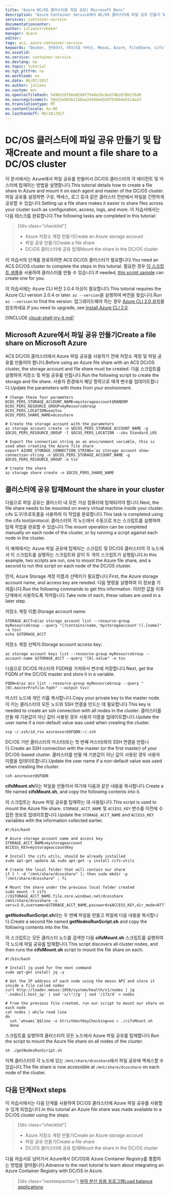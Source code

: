 ```yaml
---
title: "Azure DC/OS 클러스터용 파일 공유| Microsoft Docs"
description: "Azure Container Service에서 DC/OS 클러스터에 파일 공유 만들기 및 탑재"
services: container-service
documentationcenter: 
author: julienstroheker
manager: dcaro
editor: 
tags: acs, azure-container-service
keywords: "Docker, 컨테이너, 마이크로 서비스, Mesos, Azure, FileShare, cifs"
ms.assetid: 
ms.service: container-service
ms.devlang: na
ms.topic: tutorial
ms.tgt_pltfrm: na
ms.workload: na
ms.date: 06/07/2017
ms.author: juliens
ms.custom: mvc
ms.openlocfilehash: 549b52bfb0a0268f754da26c6a374b267861f6d0
ms.sourcegitcommit: 50e23e8d3b1148ae2d36dad3167936b4e52c8a23
ms.translationtype: MT
ms.contentlocale: ko-KR
ms.lasthandoff: 08/18/2017
---
```

# <a name="create-and-mount-a-file-share-to-a-dcos-cluster"></a><span data-ttu-id="a7d00-104">DC/OS 클러스터에 파일 공유 만들기 및 탑재</span><span class="sxs-lookup"><span data-stu-id="a7d00-104">Create and mount a file share to a DC/OS cluster</span></span>
<span data-ttu-id="a7d00-105">이 문서에서는 Azure에서 파일 공유를 만들어서 DC/OS 클러스터의 각 에이전트 및 마스터에 탑재하는 방법을 설명합니다.</span><span class="sxs-lookup"><span data-stu-id="a7d00-105">This tutorial details how to create a file share in Azure and mount it on each agent and master of the DC/OS cluster.</span></span> <span data-ttu-id="a7d00-106">파일 공유를 설정하면 구성, 액세스, 로그 등과 같은 클러스터 전반에서 파일을 간편하게 공유할 수 있습니다.</span><span class="sxs-lookup"><span data-stu-id="a7d00-106">Setting up a file share makes it easier to share files across your cluster such as configuration, access, logs, and more.</span></span> <span data-ttu-id="a7d00-107">이 자습서에서는 다음 태스크를 완료합니다.</span><span class="sxs-lookup"><span data-stu-id="a7d00-107">The following tasks are completed in this tutorial:</span></span>

> [!div class="checklist"]
> * <span data-ttu-id="a7d00-108">Azure 저장소 계정 만들기</span><span class="sxs-lookup"><span data-stu-id="a7d00-108">Create an Azure storage account</span></span>
> * <span data-ttu-id="a7d00-109">파일 공유 만들기</span><span class="sxs-lookup"><span data-stu-id="a7d00-109">Create a file share</span></span>
> * <span data-ttu-id="a7d00-110">DC/OS 클러스터에 공유 탑재</span><span class="sxs-lookup"><span data-stu-id="a7d00-110">Mount the share in the DC/OS cluster</span></span>

<span data-ttu-id="a7d00-111">이 자습서의 단계를 완료하려면 ACS DC/OS 클러스터가 필요합니다.</span><span class="sxs-lookup"><span data-stu-id="a7d00-111">You need an ACS DC/OS cluster to complete the steps in this tutorial.</span></span> <span data-ttu-id="a7d00-112">필요한 경우 [이 스크립트 샘플](./../kubernetes/scripts/container-service-cli-deploy-dcos.md)을 사용하여 클러스터를 만들 수 있습니다.</span><span class="sxs-lookup"><span data-stu-id="a7d00-112">If needed, [this script sample](./../kubernetes/scripts/container-service-cli-deploy-dcos.md) can create one for you.</span></span>

<span data-ttu-id="a7d00-113">이 자습서에는 Azure CLI 버전 2.0.4 이상이 필요합니다.</span><span class="sxs-lookup"><span data-stu-id="a7d00-113">This tutorial requires the Azure CLI version 2.0.4 or later.</span></span> <span data-ttu-id="a7d00-114">`az --version`을 실행하여 버전을 찾습니다.</span><span class="sxs-lookup"><span data-stu-id="a7d00-114">Run `az --version` to find the version.</span></span> <span data-ttu-id="a7d00-115">업그레이드해야 하는 경우 [Azure CLI 2.0 설치]( /cli/azure/install-azure-cli)를 참조하세요.</span><span class="sxs-lookup"><span data-stu-id="a7d00-115">If you need to upgrade, see [Install Azure CLI 2.0]( /cli/azure/install-azure-cli).</span></span> 

[!INCLUDE [cloud-shell-try-it.md](../../../includes/cloud-shell-try-it.md)]

## <a name="create-a-file-share-on-microsoft-azure"></a><span data-ttu-id="a7d00-116">Microsoft Azure에서 파일 공유 만들기</span><span class="sxs-lookup"><span data-stu-id="a7d00-116">Create a file share on Microsoft Azure</span></span>

<span data-ttu-id="a7d00-117">ACS DC/OS 클러스터에서 Azure 파일 공유를 사용하기 전에 저장소 계정 및 파일 공유를 만들어야 합니다.</span><span class="sxs-lookup"><span data-stu-id="a7d00-117">Before using an Azure file share with an ACS DC/OS cluster, the storage account and file share must be created.</span></span> <span data-ttu-id="a7d00-118">다음 스크립트를 실행하여 저장소 및 파일 공유를 만듭니다.</span><span class="sxs-lookup"><span data-stu-id="a7d00-118">Run the following script to create the storage and file share.</span></span> <span data-ttu-id="a7d00-119">사용자 환경에서 해당 항목으로 매개 변수를 업데이트합니다.</span><span class="sxs-lookup"><span data-stu-id="a7d00-119">Update the parameters with thoes from your environment.</span></span>

```azurecli-interactive
# Change these four parameters
DCOS_PERS_STORAGE_ACCOUNT_NAME=mystorageaccount$RANDOM
DCOS_PERS_RESOURCE_GROUP=myResourceGroup
DCOS_PERS_LOCATION=eastus
DCOS_PERS_SHARE_NAME=dcosshare

# Create the storage account with the parameters
az storage account create -n $DCOS_PERS_STORAGE_ACCOUNT_NAME -g $DCOS_PERS_RESOURCE_GROUP -l $DCOS_PERS_LOCATION --sku Standard_LRS

# Export the connection string as an environment variable, this is used when creating the Azure file share
export AZURE_STORAGE_CONNECTION_STRING=`az storage account show-connection-string -n $DCOS_PERS_STORAGE_ACCOUNT_NAME -g $DCOS_PERS_RESOURCE_GROUP -o tsv`

# Create the share
az storage share create -n $DCOS_PERS_SHARE_NAME
```

## <a name="mount-the-share-in-your-cluster"></a><span data-ttu-id="a7d00-120">클러스터에 공유 탑재</span><span class="sxs-lookup"><span data-stu-id="a7d00-120">Mount the share in your cluster</span></span>

<span data-ttu-id="a7d00-121">다음으로 파일 공유는 클러스터 내 모든 가상 컴퓨터에 탑재되어야 합니다.</span><span class="sxs-lookup"><span data-stu-id="a7d00-121">Next, the file share needs to be mounted on every virtual machine inside your cluster.</span></span> <span data-ttu-id="a7d00-122">cifs 도구/프로토콜을 사용하여 이 작업을 완료합니다.</span><span class="sxs-lookup"><span data-stu-id="a7d00-122">This task is completed using the cifs tool/protocol.</span></span> <span data-ttu-id="a7d00-123">클러스터의 각 노드에서 수동으로 또는 스크립트를 실행하여 탑재 작업을 완료할 수 있습니다.</span><span class="sxs-lookup"><span data-stu-id="a7d00-123">The mount operation can be completed manually on each node of the cluster, or by running a script against each node in the cluster.</span></span>

<span data-ttu-id="a7d00-124">이 예제에서는 Azure 파일 공유에 탑재되는 스크립트 및 DC/OS 클러스터의 각 노드에서 이 스크립트를 실행하는 스크립트와 같이 두 개의 스크립트가 실행됩니다.</span><span class="sxs-lookup"><span data-stu-id="a7d00-124">In this example, two scripts are run, one to mount the Azure file share, and a second to run this script on each node of the DC/OS cluster.</span></span>

<span data-ttu-id="a7d00-125">먼저, Azure Storage 계정 이름과 선택키가 필요합니다.</span><span class="sxs-lookup"><span data-stu-id="a7d00-125">First, the Azure storage account name, and access key are needed.</span></span> <span data-ttu-id="a7d00-126">다음 명령을 실행하여 이 정보를 가져옵니다.</span><span class="sxs-lookup"><span data-stu-id="a7d00-126">Run the following commands to get this information.</span></span> <span data-ttu-id="a7d00-127">이러한 값을 이후 단계에서 사용하도록 적어둡니다.</span><span class="sxs-lookup"><span data-stu-id="a7d00-127">Take note of each, these values are used in a later step.</span></span>

<span data-ttu-id="a7d00-128">저장소 계정 이름:</span><span class="sxs-lookup"><span data-stu-id="a7d00-128">Storage account name:</span></span>

```azurecli-interactive
STORAGE_ACCT=$(az storage account list --resource-group myResourceGroup --query "[?contains(name,'mystorageaccount')].[name]" -o tsv)
echo $STORAGE_ACCT
```

<span data-ttu-id="a7d00-129">저장소 계정 선택키:</span><span class="sxs-lookup"><span data-stu-id="a7d00-129">Storage account access key:</span></span>

```azurecli-interactive
az storage account keys list --resource-group myResourceGroup --account-name $STORAGE_ACCT --query "[0].value" -o tsv
```

<span data-ttu-id="a7d00-130">다음으로 DC/OS 마스터의 FQDN을 가져와서 변수에 저장합니다.</span><span class="sxs-lookup"><span data-stu-id="a7d00-130">Next, get the FQDN of the DC/OS master and store it in a variable.</span></span>

```azurecli-interactive
FQDN=$(az acs list --resource-group myResourceGroup --query "[0].masterProfile.fqdn" --output tsv)
```

<span data-ttu-id="a7d00-131">마스터 노드에 개인 키를 복사합니다.</span><span class="sxs-lookup"><span data-stu-id="a7d00-131">Copy your private key to the master node.</span></span> <span data-ttu-id="a7d00-132">이 키는 클러스터의 모든 노드와 SSH 연결을 만드는 데 필요합니다.</span><span class="sxs-lookup"><span data-stu-id="a7d00-132">This key is needed to create an ssh connection with all nodes in the cluster.</span></span> <span data-ttu-id="a7d00-133">클러스터를 만들 때 기본값이 아닌 값이 사용된 경우 사용자 이름을 업데이트합니다.</span><span class="sxs-lookup"><span data-stu-id="a7d00-133">Update the user name if a non-default value was used when creating the cluster.</span></span> 

```azurecli-interactive
scp ~/.ssh/id_rsa azureuser@$FQDN:~/.ssh
```

<span data-ttu-id="a7d00-134">DC/OS 기반 클러스터의 마스터(또는 첫 번째 마스터)와의 SSH 연결을 만듭니다.</span><span class="sxs-lookup"><span data-stu-id="a7d00-134">Create an SSH connection with the master (or the first master) of your DC/OS-based cluster.</span></span> <span data-ttu-id="a7d00-135">클러스터를 만들 때 기본값이 아닌 값이 사용된 경우 사용자 이름을 업데이트합니다.</span><span class="sxs-lookup"><span data-stu-id="a7d00-135">Update the user name if a non-default value was used when creating the cluster.</span></span>

```azurecli-interactive
ssh azureuser@$FQDN
```

<span data-ttu-id="a7d00-136">**cifsMount.sh**라는 파일을 만들어서 여기에 다음과 같은 내용을 복사합니다.</span><span class="sxs-lookup"><span data-stu-id="a7d00-136">Create a file named **cifsMount.sh**, and copy the following contents into it.</span></span> 

<span data-ttu-id="a7d00-137">이 스크립트는 Azure 파일 공유를 탑재하는 데 사용됩니다.</span><span class="sxs-lookup"><span data-stu-id="a7d00-137">This script is used to mount the Azure file share.</span></span> <span data-ttu-id="a7d00-138">`STORAGE_ACCT_NAME` 및 `ACCESS_KEY` 변수를 이전에 수집한 정보로 업데이트합니다.</span><span class="sxs-lookup"><span data-stu-id="a7d00-138">Update the `STORAGE_ACCT_NAME` and `ACCESS_KEY` variables with the information collected earlier.</span></span>

```azurecli-interactive
#!/bin/bash

# Azure storage account name and access key
STORAGE_ACCT_NAME=mystorageaccount
ACCESS_KEY=mystorageaccountKey

# Install the cifs utils, should be already installed
sudo apt-get update && sudo apt-get -y install cifs-utils

# Create the local folder that will contain our share
if [ ! -d "/mnt/share/dcosshare" ]; then sudo mkdir -p "/mnt/share/dcosshare" ; fi

# Mount the share under the previous local folder created
sudo mount -t cifs //$STORAGE_ACCT_NAME.file.core.windows.net/dcosshare /mnt/share/dcosshare -o vers=3.0,username=$STORAGE_ACCT_NAME,password=$ACCESS_KEY,dir_mode=0777,file_mode=0777
```
<span data-ttu-id="a7d00-139">**getNodesRunScript.sh**라는 두 번째 파일을 만들고 파일에 다음 내용을 복사합니다.</span><span class="sxs-lookup"><span data-stu-id="a7d00-139">Create a second file named **getNodesRunScript.sh** and copy the following contents into the file.</span></span> 

<span data-ttu-id="a7d00-140">이 스크립트는 모든 클러스터 노드를 검색한 다음 **cifsMount.sh** 스크립트를 실행하여 각 노드에 파일 공유를 탑재합니다.</span><span class="sxs-lookup"><span data-stu-id="a7d00-140">This script discovers all cluster nodes, and then runs the **cifsMount.sh** script to mount the file share on each.</span></span>

```azurecli-interactive
#!/bin/bash

# Install jq used for the next command
sudo apt-get install jq -y

# Get the IP address of each node using the mesos API and store it inside a file called nodes
curl http://leader.mesos:1050/system/health/v1/nodes | jq '.nodes[].host_ip' | sed 's/\"//g' | sed '/172/d' > nodes

# From the previous file created, run our script to mount our share on each node
cat nodes | while read line
do
  ssh `whoami`@$line -o StrictHostKeyChecking=no < ./cifsMount.sh
  done
```

<span data-ttu-id="a7d00-141">스크립트를 실행하여 클러스터의 모든 노드에서 Azure 파일 공유를 탑재합니다.</span><span class="sxs-lookup"><span data-stu-id="a7d00-141">Run the script to mount the Azure file share on all nodes of the cluster.</span></span>

```azurecli-interactive
sh ./getNodesRunScript.sh
```  

<span data-ttu-id="a7d00-142">이제 클러스터의 각 노드에 있는 `/mnt/share/dcosshare`에서 파일 공유에 액세스할 수 있습니다.</span><span class="sxs-lookup"><span data-stu-id="a7d00-142">The file share is now accessible at `/mnt/share/dcosshare` on each node of the cluster.</span></span>

## <a name="next-steps"></a><span data-ttu-id="a7d00-143">다음 단계</span><span class="sxs-lookup"><span data-stu-id="a7d00-143">Next steps</span></span>

<span data-ttu-id="a7d00-144">이 자습서에서는 다음 단계를 사용하여 DC/OS 클러스터에 Azure 파일 공유를 사용할 수 있게 되었습니다.</span><span class="sxs-lookup"><span data-stu-id="a7d00-144">In this tutorial an Azure file share was made available to a DC/OS cluster using the steps:</span></span>

> [!div class="checklist"]
> * <span data-ttu-id="a7d00-145">Azure 저장소 계정 만들기</span><span class="sxs-lookup"><span data-stu-id="a7d00-145">Create an Azure storage account</span></span>
> * <span data-ttu-id="a7d00-146">파일 공유 만들기</span><span class="sxs-lookup"><span data-stu-id="a7d00-146">Create a file share</span></span>
> * <span data-ttu-id="a7d00-147">DC/OS 클러스터에 공유 탑재</span><span class="sxs-lookup"><span data-stu-id="a7d00-147">Mount the share in the DC/OS cluster</span></span>

<span data-ttu-id="a7d00-148">다음 자습서로 넘어가서 Azure에서 DC/OS와 Azure Container Registry를 통합하는 방법을 알아봅니다.</span><span class="sxs-lookup"><span data-stu-id="a7d00-148">Advance to the next tutorial to learn about integrating an Azure Container Registry with DC/OS in Azure.</span></span>  

> [!div class="nextstepaction"]
> [<span data-ttu-id="a7d00-149">부하 분산 응용 프로그램</span><span class="sxs-lookup"><span data-stu-id="a7d00-149">Load balance applications</span></span>](container-service-dcos-acr.md)